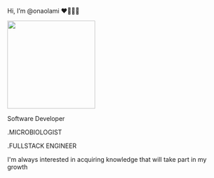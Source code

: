   Hi, I’m @onaolami ❤️👩‍💻👋



<img src=https://user-images.githubusercontent.com/114405599/198691020-d746730e-e43a-4c96-b117-a3f6ff735e4c.jpeg width= "200" height="200"/>







  Software Developer

  .MICROBIOLOGIST

  .FULLSTACK ENGINEER 
  
 I'm always interested in acquiring knowledge that will take part in my growth


<!---
onaolami/onaolami is a ✨ special ✨ repository because its `README.md` (this file) appears on your GitHub profile.
You can click the Preview link to take a look at your changes.
--->
